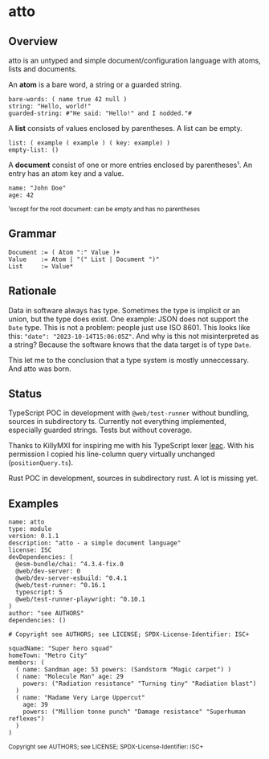 # atto

## Overview

atto is an untyped and simple document/configuration language with atoms,
lists and documents.

An **atom** is a bare word, a string or a guarded string.

```
bare-words: ( name true 42 null )
string: "Hello, world!"
guarded-string: #"He said: "Hello!" and I nodded."#
```

A **list** consists of values enclosed by parentheses. A list can be empty.

```
list: ( example ( example ) ( key: example) )
empty-list: ()
```

A **document** consist of one or more entries enclosed by parentheses¹. An
entry has an atom key and a value.

```
name: "John Doe"
age: 42
```

<sub>¹except for the root document: can be empty and has no parentheses</sub>

## Grammar

```
Document := ( Atom ":" Value )+
Value    := Atom | "(" List | Document ")"
List     := Value*
```

## Rationale

Data in software always has type. Sometimes the type is implicit or an union,
but the type does exist. One example: JSON does not support the `Date` type.
This is not a problem: people just use ISO 8601. This looks like this:
`"date": "2023-10-14T15:06:05Z"`. And why is this not misinterpreted as a
string? Because the software knows that the data target is of type `Date`.

This let me to the conclusion that a type system is mostly unneccessary. And
atto was born.

## Status

TypeScript POC in development with `@web/test-runner` without bundling,
sources in subdirectory ts. Currently not everything implemented, especially
guarded strings. Tests but without coverage.

Thanks to KillyMXI for inspiring me with his TypeScript lexer
[leac](https://github.com/mxxii/leac/blob/main/docs/index.md). With his
permission I copied his line-column query virtually unchanged
(`positionQuery.ts`).

Rust POC in development, sources in subdirectory rust. A lot is missing yet.

## Examples

```
name: atto
type: module
version: 0.1.1
description: "atto - a simple document language"
license: ISC
devDependencies: (
  @esm-bundle/chai: ^4.3.4-fix.0
  @web/dev-server: 0
  @web/dev-server-esbuild: ^0.4.1
  @web/test-runner: ^0.16.1
  typescript: 5
  @web/test-runner-playwright: ^0.10.1
)
author: "see AUTHORS"
dependencies: ()

# Copyright see AUTHORS; see LICENSE; SPDX-License-Identifier: ISC+
```

```
squadName: "Super hero squad"
homeTown: "Metro City"
members: (
  ( name: Sandman age: 53 powers: (Sandstorm "Magic carpet") )
  ( name: "Molecule Man" age: 29
    powers: ("Radiation resistance" "Turning tiny" "Radiation blast")
  )
  ( name: "Madame Very Large Uppercut"
    age: 39
    powers: ("Million tonne punch" "Damage resistance" "Superhuman reflexes")
  )
)
```

<sub>Copyright see AUTHORS; see LICENSE; SPDX-License-Identifier: ISC+</sub>